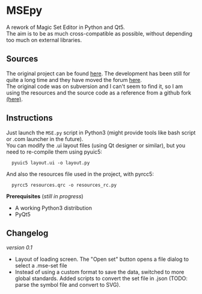 # MSEpy
A rework of Magic Set Editor in Python and Qt5.  
The aim is to be as much cross-compatible as possible, without depending too much on external libraries.

## Sources
The original project can be found [here](http://magicseteditor.sourceforge.net/). The development has been still for quite a long time and they have moved the forum [here](http://magicseteditor.boards.net/).  
The original code was on subversion and I can't seem to find it, so I am using the resources and the source code as a reference from a github fork [(here)](https://github.com/Lymia/MagicSetEditor2).

## Instructions
Just launch the `MSE.py` script in Python3 (might provide tools like bash script or .com launcher in the future).  
You can modify the .ui layout files (using Qt designer or similar), but you need to re-compile them using pyuic5:
```
  pyuic5 layout.ui -o layout.py
```
And also the resources file used in the project, with pyrcc5:
```
  pyrcc5 resources.qrc -o resources_rc.py
```

**Prerequisites** (_still in progress_)

+ A working Python3 distribution
+ PyQt5


## Changelog
_version 0.1_

+ Layout of loading screen. The "Open set" button opens a file dialog to select a .mse-set file
+ Instead of using a custom format to save the data, switched to more global standards. Added scripts to convert the set file in .json (TODO: parse the symbol file and convert to SVG).
